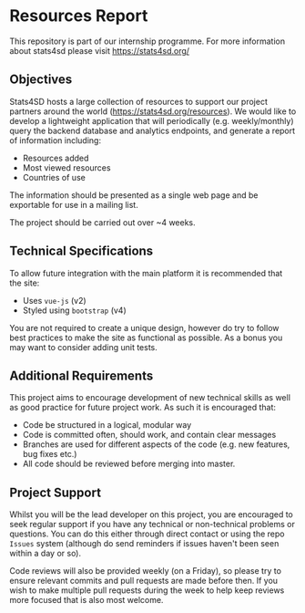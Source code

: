 # Resources Report
This repository is part of our internship programme. For more information about stats4sd please visit https://stats4sd.org/

## Objectives
Stats4SD hosts a large collection of resources to support our project partners around the world (https://stats4sd.org/resources). We would like to develop a lightweight application that will periodically (e.g. weekly/monthly) query the backend database and analytics endpoints, and generate a report of information including:

- Resources added
- Most viewed resources
- Countries of use

The information should be presented as a single web page and be exportable for use in a mailing list.

The project should be carried out over ~4 weeks.

## Technical Specifications
To allow future integration with the main platform it is recommended that the site:
- Uses `vue-js` (v2)
- Styled using `bootstrap` (v4)

You are not required to create a unique design, however do try to follow best practices to make the site as functional as possible. As a bonus you may want to consider adding unit tests. 

## Additional Requirements
This project aims to encourage development of new technical skills as well as good practice for future project work. As such it is encouraged that:
- Code be structured in a logical, modular way
- Code is committed often, should work, and contain clear messages
- Branches are used for different aspects of the code (e.g. new features, bug fixes etc.)
- All code should be reviewed before merging into master. 

## Project Support
Whilst you will be the lead developer on this project, you are encouraged to seek regular support if you have any technical or non-technical problems or questions. You can do this either through direct contact or using the repo `Issues` system (although do send reminders if issues haven't been seen within a day or so).

Code reviews will also be provided weekly (on a Friday), so please try to ensure relevant commits and pull requests are made before then. If you wish to make multiple pull requests during the week to help keep reviews more focused that is also most welcome. 

